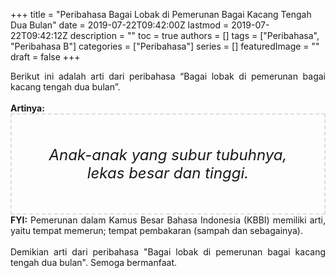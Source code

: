 +++
title = "Peribahasa Bagai Lobak di Pemerunan Bagai Kacang Tengah Dua Bulan"
date = 2019-07-22T09:42:00Z
lastmod = 2019-07-22T09:42:12Z
description = ""
toc = true
authors = []
tags = ["Peribahasa", "Peribahasa B"]
categories = ["Peribahasa"]
series = []
featuredImage = ""
draft = false
+++

<div dir="ltr" style="text-align: left;" trbidi="on"><div style="text-align: justify;">Berikut ini adalah arti dari peribahasa “Bagai lobak di pemerunan bagai kacang tengah dua bulan”.</div><br /><div style="text-align: justify;"><b>Artinya:</b></div><div style="border: 2px dashed #ddd; font-size: 24px; height: auto; margin: 0 auto; padding: 50px; text-align: center; width: auto;"><i>Anak-anak yang subur tubuhnya, lekas besar dan tinggi.</i></div><div style="text-align: justify;"><b>FYI:</b> Pemerunan dalam Kamus Besar Bahasa Indonesia (KBBI) memiliki arti, yaitu tempat memerun; tempat pembakaran (sampah dan sebagainya).<br /><br /></div><div style="text-align: justify;">Demikian arti dari peribahasa "Bagai lobak di pemerunan bagai kacang tengah dua bulan". Semoga bermanfaat.</div></div>
